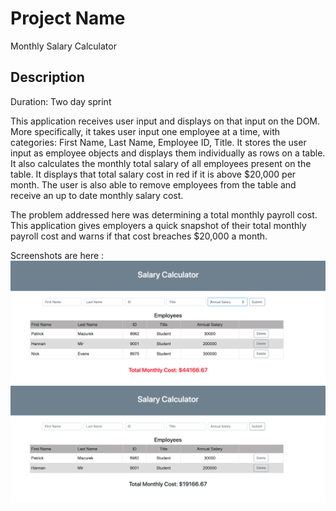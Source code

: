 # Project Name

Monthly Salary Calculator

## Description

Duration: Two day sprint

This application receives user input and displays on that input on the DOM. More specifically, it takes user input one employee at a time, with categories: First Name, Last Name, Employee ID, Title. It stores the user input as employee objects and displays them individually as rows on a table.   It also calculates the monthly total salary of all employees present on the table. It displays that total salary cost in red if it is above $20,000 per month. The user is also able to remove employees from the table and receive an up to date monthly salary cost. 

The problem addressed here was determining a total monthly payroll cost. This application gives employers a quick snapshot of their total monthly payroll cost and warns if that cost breaches $20,000 a month.  

Screenshots are here : ![Screenshot1](Screenshot1.png) ![Scrennshot2](Screenshot2.png)


